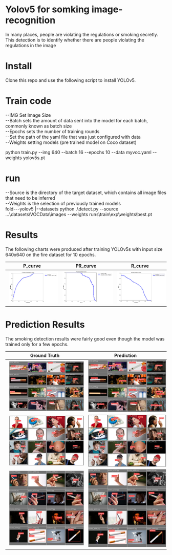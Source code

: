 # Yolov5 for somking image-recognition
In many places, people are violating the regulations or smoking secretly. This detection is to identify whether there are people violating the regulations in the image
# Install
Clone this repo and use the following script to install YOLOv5.
# Train code
  --IMG Set Image Size  
  --Batch sets the amount of data sent into the model for each batch, commonly known as batch size  
  --Epochs sets the number of training rounds  
  --Set the path of the yaml file that was just configured with data  
  --Weights setting models (pre trained model on Coco dataset)  
  
  python train.py --img 640 --batch 16 --epochs 10 --data myvoc.yaml --weights yolov5s.pt
  
# run 
  --Source is the directory of the target dataset, which contains all image files that need to be inferred  
  --Weights is the selection of previously trained models  
  fold---yolov5
       |--datasets
  python .\detect.py --source ...\datasets\VOCData\images --weights runs\train\exp\weights\best.pt

# Results
The following charts were produced after training YOLOv5s with input size 640x640 on the fire dataset for 10 epochs.



| P_curve | PR_curve |R_curve |
| ---- | ---- |----|
| <img src="/results/P_curve.png" width="250" hspace="5">| <img src="/results/PR_curve.png" width="250" hspace="5"> |<img src="/results/R_curve.png" width="250" hspace="5">|

# Prediction Results
The smoking detection results were fairly good even though the model was trained only for a few epochs.

| Ground Truth | Prediction |
| ---- | ---- |
| <img src="/results/val_batch0_labels.jpg" width="450" hspace="5">| <img src="/results/val_batch0_pred.jpg" width="450" hspace="5"> |
| <img src="/results/val_batch1_labels.jpg" width="450" hspace="5">| <img src="/results/val_batch1_labels.jpg" width="450" hspace="5"> |
| <img src="/results/val_batch2_labels.jpg" width="450" hspace="5">| <img src="/results/val_batch2_labels.jpg" width="450" hspace="5"> |
